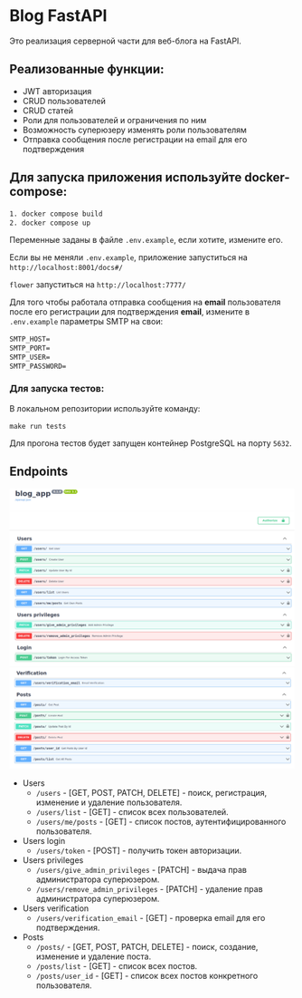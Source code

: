 # Blog FastAPI

Это реализация серверной части для веб-блога на FastAPI.

## Реализованные функции:

   * JWT авторизация
   * CRUD пользователей
   * CRUD статей
   * Роли для пользователей и ограничения по ним
   * Возможность суперюзеру изменять роли пользователям
   * Отправка сообщения после регистрации на email для его подтверждения

## Для запуска приложения используйте docker-compose:
    
    
    1. docker compose build
    2. docker compose up

Переменные заданы в файле `.env.example`, 
если хотите, измените его.

Если вы не меняли `.env.example`, 
приложение запуститься на `http://localhost:8001/docs#/`

`flower` запуститься на `http://localhost:7777/`

Для того чтобы работала отправка сообщения на **email** пользователя
после его регистрации для подтверждения **email**,
измените в `.env.example` параметры SMTP на свои:
    
    SMTP_HOST=
    SMTP_PORT=
    SMTP_USER=
    SMTP_PASSWORD=

### Для запуска тестов: 
В локальном репозитории используйте команду:

    make run tests

Для прогона тестов будет запущен контейнер PostgreSQL на порту `5632`.

## Endpoints
![ScreenShot](screenshots/fastapi_blog1.png)
![ScreenShot](screenshots/fastapi_blog2.png)


* Users
    * `/users` - [GET, POST, PATCH, DELETE] - поиск, регистрация,
изменение и удаление пользователя.
    * `/users/list` - [GET] - список всех пользователей.
    * `/users/me/posts` - [GET] - список постов, аутентифицированного пользователя.
* Users login
    * `/users/token` - [POST] - получить токен авторизации.
* Users privileges
    * `/users/give_admin_privileges` - [PATCH] - выдача прав администратора суперюзером.
    * `/users/remove_admin_privileges` - [PATCH] - удаление прав администратора суперюзером.
* Users verification
    * `/users/verification_email` - [GET] - проверка email для его подтверждения.
* Posts
    * `/posts/` - [GET, POST, PATCH, DELETE] - поиск, создание,
изменение и удаление поcта.
    * `/posts/list` - [GET] - список всех постов.
    *  `/posts/user_id` - [GET] - список всех постов конкретного пользователя.